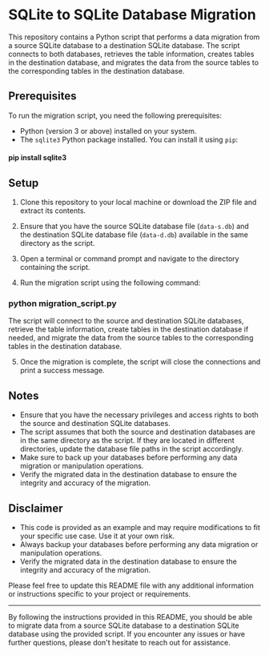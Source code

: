 # SQLite to SQLite Database Migration

This repository contains a Python script that performs a data migration from a source SQLite database to a destination SQLite database. The script connects to both databases, retrieves the table information, creates tables in the destination database, and migrates the data from the source tables to the corresponding tables in the destination database.

## Prerequisites

To run the migration script, you need the following prerequisites:

- Python (version 3 or above) installed on your system.
- The `sqlite3` Python package installed. You can install it using `pip`:

#### pip install sqlite3

## Setup

1. Clone this repository to your local machine or download the ZIP file and extract its contents.

2. Ensure that you have the source SQLite database file (`data-s.db`) and the destination SQLite database file (`data-d.db`) available in the same directory as the script.

3. Open a terminal or command prompt and navigate to the directory containing the script.

4. Run the migration script using the following command:

### python migration_script.py


The script will connect to the source and destination SQLite databases, retrieve the table information, create tables in the destination database if needed, and migrate the data from the source tables to the corresponding tables in the destination database.

5. Once the migration is complete, the script will close the connections and print a success message.

## Notes

- Ensure that you have the necessary privileges and access rights to both the source and destination SQLite databases.
- The script assumes that both the source and destination databases are in the same directory as the script. If they are located in different directories, update the database file paths in the script accordingly.
- Make sure to back up your databases before performing any data migration or manipulation operations.
- Verify the migrated data in the destination database to ensure the integrity and accuracy of the migration.

## Disclaimer

- This code is provided as an example and may require modifications to fit your specific use case. Use it at your own risk.
- Always backup your databases before performing any data migration or manipulation operations.
- Verify the migrated data in the destination database to ensure the integrity and accuracy of the migration.

Please feel free to update this README file with any additional information or instructions specific to your project or requirements.

---

By following the instructions provided in this README, you should be able to migrate data from a source SQLite database to a destination SQLite database using the provided script. If you encounter any issues or have further questions, please don't hesitate to reach out for assistance.

